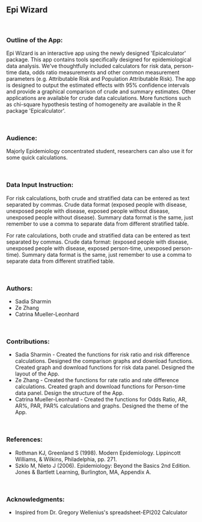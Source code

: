 ## Epi Wizard

&nbsp;

### Outline of the App:

Epi Wizard is an interactive app using the newly designed 'Epicalculator' package. This app contains tools specifically designed for epidemiological data analysis. We've thoughtfully included calculators for risk data, person-time data, odds ratio measurements and other common measurement parameters (e.g. Attributable Risk and Population Attributable Risk). The app is designed to output the estimated effects with 95% confidence intervals and provide a graphical comparison of crude and summary estimates. Other applications are available for crude data calculations. More functions such as chi-square hypothesis testing of homogeneity are available in the R package 'Epicalculator'.

&nbsp;

### Audience:

Majorly Epidemiology concentrated student, researchers can also use it for some quick calculations.

&nbsp;

### Data Input Instruction:

For risk calculations, both crude and stratified data can be entered as text separated by commas.
Crude data format
(exposed people with disease, unexposed people with disease, exposed people without disease, unexposed people without disease).
Summary data format is the same, just remember to use a comma to separate data from different stratified table.

For rate calculations, both crude and stratified data can be entered as text separated by commas.
Crude data format:
(exposed people with disease, unexposed people with disease, exposed person-time, unexposed person-time).
Summary data format is the same, just remember to use a comma to separate data from different stratified table.

&nbsp;

### Authors: 

* Sadia Sharmin 
* Ze Zhang 
* Catrina Mueller-Leonhard

&nbsp;

### Contributions:

* Sadia Sharmin - Created the functions for risk ratio and risk difference calculations. Designed the comparison graphs and download functions. Created graph and download functions for risk data panel. Designed the layout of the App.
* Ze Zhang - Created the functions for rate ratio and rate difference calculations. Created graph and download functions for Person-time data panel. Design the structure of the App.
* Catrina Mueller-Leonhard - Created the functions for Odds Ratio, AR, AR%, PAR, PAR% calculations and graphs. Designed the theme of the App.

&nbsp;

### References:

* Rothman KJ, Greenland S (1998). Modern Epidemiology. Lippincott Williams, & Wilkins, Philadelphia, pp. 271.
* Szklo M, Nieto J (2006). Epidemiology: Beyond the Basics 2nd Edition. Jones & Bartlett Learning, Burlington, MA, Appendix A.

&nbsp;

### Acknowledgments:

* Inspired from Dr. Gregory Wellenius's spreadsheet-EPI202 Calculator